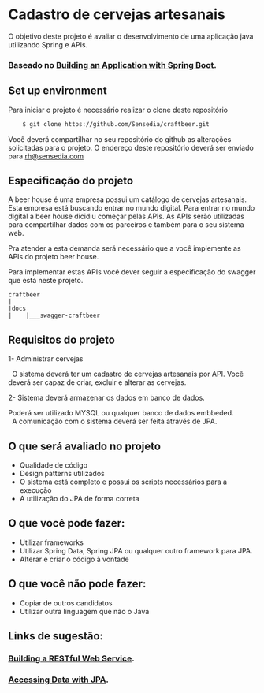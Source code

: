 # Cadastro de cervejas artesanais

O objetivo deste projeto é avaliar o desenvolvimento de uma aplicação java utilizando Spring e APIs.

### Baseado no [Building an Application with Spring Boot](https://spring.io/guides/gs/spring-boot/).


## Set up environment

Para iniciar o projeto é necessário realizar o clone deste repositório

```bash
    $ git clone https://github.com/Sensedia/craftbeer.git
```

Você deverá compartilhar no seu repositório do github as alterações solicitadas para o projeto. 
O endereço deste repositório deverá ser enviado para rh@sensedia.com

## Especificação do projeto

A beer house é uma empresa possui um catálogo de cervejas artesanais. Esta empresa está buscando entrar no mundo digital.
Para entrar no mundo digital a beer house dicidiu começar pelas APIs. As APIs serão utilizadas para compartilhar dados com os parceiros e também para o seu sistema web.

Pra atender a esta demanda será necessário que a você implemente as APIs do projeto beer house.

Para implementar estas APIs você dever seguir a especificação do swagger que está neste projeto.

    craftbeer
    |
    |docs
    |    |___swagger-craftbeer


## Requisitos do projeto

1- Administrar cervejas

   O sistema deverá ter um cadastro de cervejas artesanais por API. Você deverá ser capaz de criar, excluir e alterar as cervejas.
   
2- Sistema deverá armazenar os dados em banco de dados. 
 
   Poderá ser utilizado MYSQL ou qualquer banco de dados embbeded.   
   A comunicação com o sistema deverá ser feita através de JPA.
   
## O que será avaliado no projeto

- Qualidade de código
- Design patterns utilizados
- O sistema está completo e possui os scripts necessários para a execução
- A utilização do JPA de forma correta

## O que você pode fazer:

- Utilizar frameworks
- Utilizar Spring Data, Spring JPA ou qualquer outro framework para JPA.
- Alterar e criar o código à vontade

## O que você não pode fazer:

- Copiar de outros candidatos
- Utilizar outra linguagem que não o Java

## Links de sugestão:

### [Building a RESTful Web Service](https://spring.io/guides/gs/rest-service/).
### [Accessing Data with JPA](https://spring.io/guides/gs/accessing-data-jpa/).

